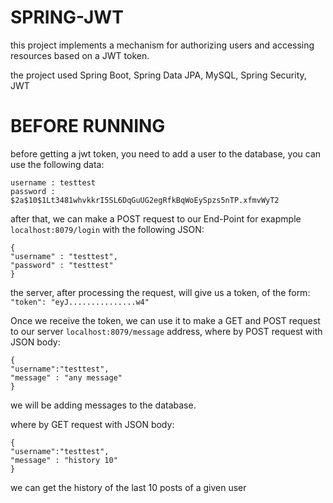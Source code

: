 # SPRING-JWT

this project implements a mechanism for authorizing users and accessing resources based on a JWT token.

the project used Spring Boot, Spring Data JPA, MySQL, Spring Security, JWT

# BEFORE RUNNING

before getting a jwt token, you need to add a user to the database, you can use the following data:
```
username : testtest       
password : $2a$10$1Lt3481whvkkrI5SL6DqGuUG2egRfkBqWoEySpzs5nTP.xfmvWyT2
```
after that, we can make a POST request to our End-Point for exapmple `localhost:8079/login` with the following JSON:
```
{
"username" : "testtest",
"password" : "testtest"
}
```
the server, after processing the request, will give us a token, of the form:
`"token": "eyJ...............w4"`

Once we receive the token, we can use it to make a GET and POST request to our server `localhost:8079/message` address,
where by POST request with JSON body:
```
{
"username":"testtest",
"message" : "any message"
} 
```
we will be adding messages to the database.

where by GET request with JSON body:
```
{
"username":"testtest",
"message" : "history 10"
}
```
we can get the history of the last 10 posts of a given user
